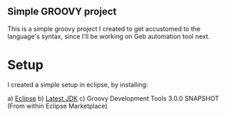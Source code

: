 ## Simple GROOVY project

This is a simple groovy project I created to get accustomed to the language's syntax, since I'll be working on Geb automation tool next.

# Setup

I created a simple setup in eclipse, by installing:

a) [Eclipse](https://eclipse.org)
b) [Latest JDK](http://www.oracle.com/technetwork/java/javase/downloads/jdk8-downloads-2133151.html)
c) Groovy Development Tools 3.0.0 SNAPSHOT (From within Eclipse Marketplace)